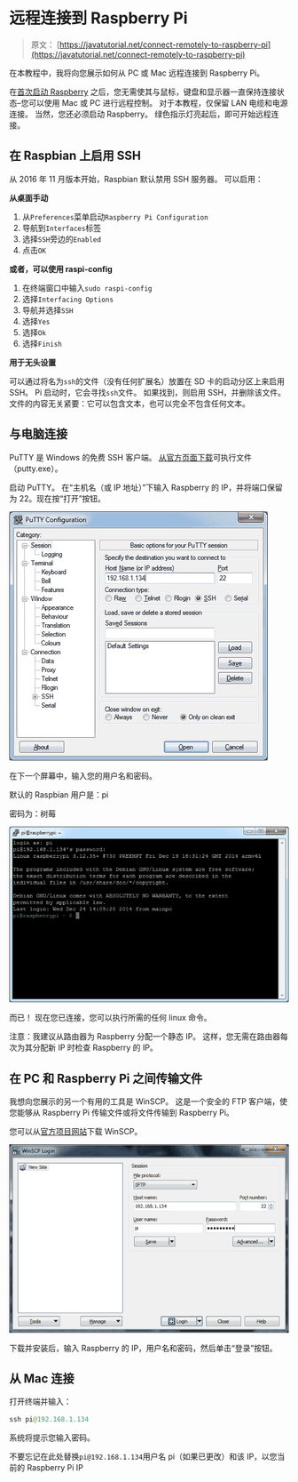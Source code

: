 # 远程连接到 Raspberry Pi

> 原文： [https://javatutorial.net/connect-remotely-to-raspberry-pi](https://javatutorial.net/connect-remotely-to-raspberry-pi)

在本教程中，我将向您展示如何从 PC 或 Mac 远程连接到 Raspberry Pi。

在[首次启动 Raspberry](http://javatutorial.net/raspberry-pi-first-start "Raspberry Pi First Start") 之后，您无需使其与鼠标，键盘和显示器一直保持连接状态–您可以使用 Mac 或 PC 进行远程控制。 对于本教程，仅保留 LAN 电缆和电源连接。 当然，您还必须启动 Raspberry。 绿色指示灯亮起后，即可开始远程连接。

## 在 Raspbian 上启用 SSH

从 2016 年 11 月版本开始，Raspbian 默认禁用 SSH 服务器。 可以启用：

**从桌面手动**

1.  从`Preferences`菜单启动`Raspberry Pi Configuration`
2.  导航到`Interfaces`标签
3.  选择`SSH`旁边的`Enabled`
4.  点击`OK`

**或者，可以使用 raspi-config**

1.  在终端窗口中输入`sudo raspi-config`
2.  选择`Interfacing Options`
3.  导航并选择`SSH`
4.  选择`Yes`
5.  选择`Ok`
6.  选择`Finish`

**用于无头设置**

可以通过将名为`ssh`的文件（没有任何扩展名）放置在 SD 卡的启动分区上来启用 SSH。 Pi 启动时，它会寻找`ssh`文件。 如果找到，则启用 SSH，并删除该文件。 文件的内容无关紧要：它可以包含文本，也可以完全不包含任何文本。

## 与电脑连接

PuTTY 是 Windows 的免费 SSH 客户端。 [从官方页面下载](http://www.chiark.greenend.org.uk/~sgtatham/putty/download.html)可执行文件（putty.exe）。

启动 PuTTY。 在“主机名（或 IP 地址）”下输入 Raspberry 的 IP，并将端口保留为 22。现在按“打开”按钮。

![putty-config](img/c33469bf849ded16b0da5bd839faf2d6.jpg)

在下一个屏幕中，输入您的用户名和密码。

默认的 Raspbian 用户是：pi

密码为：树莓

![putty-login](img/b98094864984c97809c0e6d974580300.jpg)

而已！ 现在您已连接，您可以执行所需的任何 linux 命令。

注意：我建议从路由器为 Raspberry 分配一个静态 IP。 这样，您无需在路由器每次为其分配新 IP 时检查 Raspberry 的 IP。

## 在 PC 和 Raspberry Pi 之间传输文件

我想向您展示的另一个有用的工具是 WinSCP。 这是一个安全的 FTP 客户端，使您能够从 Raspberry Pi 传输文件或将文件传输到 Raspberry Pi。

您可以从[官方项目网站](http://winscp.net/eng/download.php)下载 WinSCP。

![winscp-raspberry](img/1b7b5b7ecef355822fddec7cb347d068.jpg)

下载并安装后，输入 Raspberry 的 IP，用户名和密码，然后单击“登录”按钮。

## 从 Mac 连接

打开终端并输入：

```java
ssh pi@192.168.1.134
```

系统将提示您输入密码。

不要忘记在此处替换`pi@192.168.1.134`用户名 pi（如果已更改）和该 IP，以您当前的 Raspberry Pi IP